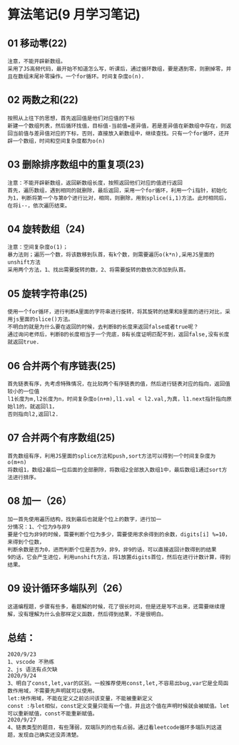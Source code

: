 # 算法笔记(9 月学习笔记)

## 01 移动零(22)

    注意，不能开辟新数组。
    采用了JS高频代码，最开始不知道怎么写，听课后，通过循环数组，要是遇到零，则删掉零，并且在数组末尾补零操作。一个for循环。时间复杂度o(n).

## 02 两数之和(22)

    按照从上往下的思想，首先返回值是他们对应值的下标
    新建一个数组列表，然后循环找值，目标值-当前值=差异值，若是差异值在新数组中存在，则返回当前值与差异值对应的下标，否则，直接放入新数组中，继续查找。只有一个for循环，还开辟一个数组，时间和空间复杂度都为o(n)

## 03 删除排序数组中的重复项(23)

    注意：不能开辟新数组，返回新数组长度，按照返回他们对应的值进行返回
    首先，遍历数组，遇到相同的就删除，最后返回，采用一个for循环，利用一个i指针，初始化为1，判断将第一个与第0个进行比对，相同，则删除，用到splice(i,1)方法。此时相同后，在将i--，依次遍历结束。

## 04 旋转数组（24)

    注意：空间复杂度o(1)；
    暴力法则；遍历一个数，将该数移到队首，有k个数，则需要遍历o(k*n),采用JS里面的unshift方法
    采用两个方法，1、找出需要旋转的数，2、将需要旋转的数依次添加到队首。

## 05 旋转字符串(25)

    使用一个for循环，进行判断A里面的字符串进行旋转，将其旋转的结果和B里面的进行对比，采用js里面的slice()方法。
    不明白的就是为什么要在返回的时候，去判断B的长度来返回false或者true呢？
    通过询问老师后，判断B的长度相当于一个兜底，B有长度证明匹配不到，返回false,没有长度就返回true.

## 06 合并两个有序链表(25)

    首先链表有序，先考虑特殊情况，在比较两个有序链表的值，然后进行链表对应的指向，返回值较小的一位值
    l1长度为m,l2长度为n，时间复杂度o(n+m),l1.val < l2.val,为真，l1.next指针指向原始l1的，就返回l1，
    否则指向l2,返回l2.

## 07 合并两个有序数组(25)

    首先数组有序，利用JS里面的splice方法和push,sort方法可以得到一个时间复杂度为o(m+n)
    将数组1，数组2最后一位后面的全部删除，将数组2全部放入数组1中，最后数组1通过sort方法进行排序。

## 08 加一（26）

    加一首先使用遍历结构，找到最后也就是个位上的数字，进行加一
    分情况：1、个位为9与非9
    要是个位为非9的时候，需要判断个位为多少，需要使用求余得到的余数，digits[i] %=10，来得到个位数，
    判断余数是否为0，进而判断个位是否为9，非9，非9的话，可以直接返回计数得到的结果
    9的话，它会产生进位，利用unshift方法，将1放置digits首位，然后在进行计数计算，得到结果。

## 09 设计循环多端队列（26）

    这道编程题，步骤有些多，看题解的时候，花了很长时间，但是还是写不出来，还需要继续理解，没有理解为什么会那样定义函数，然后得到结果，不是很明白。

## 总结：

    2020/9/23
    1、vscode 不熟练
    2、js 语法有点欠缺
    2020/9/24
    3、明白了const,let,var的区别。一般推荐使用const,let,不容易出bug,var它是全局函数作用域，不需要先声明就可以使用。
    let:块作用域，不能在定义之前访问该变量，不能被重新定义
    const :与let相似，const定义变量只能有一个值，并且这个值在声明时候就会被赋值。let可以重新赋值，const不能重新赋值。
    2020/9/27
    4、链表类型的题目，有些薄弱，双端队列的也有点弱。通过看leetcode循环多端队列这道题，发现自己确实还没弄清楚。
